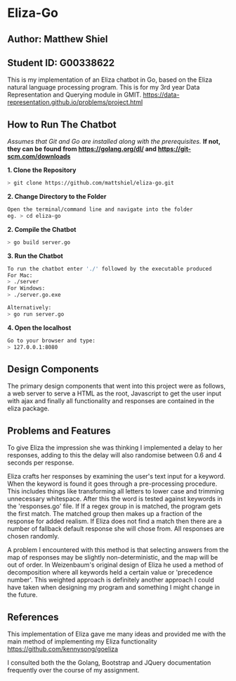 # Eliza-Go

## Author: Matthew Shiel 

## Student ID: G00338622

This is my implementation of an Eliza chatbot in Go, based on the Eliza natural language processing program. This is for my 3rd year Data Representation and Querying module in GMIT. https://data-representation.github.io/problems/project.html

## How to Run The Chatbot

*Assumes that Git and Go are installed along with the prerequisites.*
**If not, they can be found from https://golang.org/dl/ and https://git-scm.com/downloads**

**1. Clone the Repository**
```bash
> git clone https://github.com/mattshiel/eliza-go.git
```
**2. Change Directory to the Folder**

```bash
Open the terminal/command line and navigate into the folder 
eg. > cd eliza-go
```

**2. Compile the Chatbot**

```bash
> go build server.go
```

**3. Run the Chatbot**

```bash
To run the chatbot enter './' followed by the executable produced
For Mac:
> ./server
For Windows:
> ./server.go.exe

Alternatively:
> go run server.go
```

**4. Open the localhost**
```bash
Go to your browser and type:
> 127.0.0.1:8080
```

## Design Components

The primary design components that went into this project were as follows, a web server to serve a HTML as the root, Javascript to get the user input with ajax and finally all functionality and responses are contained in the eliza package.


## Problems and Features

To give Eliza the impression she was thinking I implemented a delay to her responses, adding to this the delay will also randomise between 0.6 and 4 seconds per response. 

Eliza crafts her responses by examining the user's text input for a keyword. When the keyword is found it goes through a pre-processing procedure. This includes things like transforming all letters to lower case and trimming unnecessary whitespace. After this the word is tested against keywords in the 'responses.go' file. If If a regex group in is matched, the program gets the first match. The matched group then makes up a fraction of the response for added realism.
If Eliza does not find a match then there are a number of fallback default response she will chose from. All responses are chosen randomly.

A problem I encountered with this method is that selecting answers from the map of responses may be slightly non-deterministic, and the map will be out of order. In Weizenbaum's original design of Eliza he used a method of decomposition where all keywords held a certain value or 'precedence number'. This weighted approach is definitely another approach I could have taken when designing my program and something I might change in the future.


## References

This implementation of Eliza gave me many ideas and provided me with the main method of implementing my Eliza functionality https://github.com/kennysong/goeliza

I consulted both the the Golang, Bootstrap and JQuery documentation frequently over the course of my assignment.
